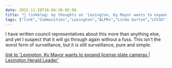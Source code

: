 ```yaml
---
date: 2022-11-28T16:04:30-05:00
title: "🔗 linkblog: my thoughts on 'Lexington, Ky Mayor wants to expand license plate cameras | Lexington Herald Leader'"
tags: ["link","Communities","Lexington","ALPRs","Linda Gorton","LFCUG","surveillance","privacy"]
---
```

I have written council representatives about this more than anything else, and yet I suspect that it will go through again without a fuss. This isn't the worst form of surveillance, but it is still surveillance, pure and simple.  
 

[link to 'Lexington, Ky Mayor wants to expand license plate cameras | Lexington Herald Leader'](https://www.kentucky.com/news/local/crime/article269309647.html)
